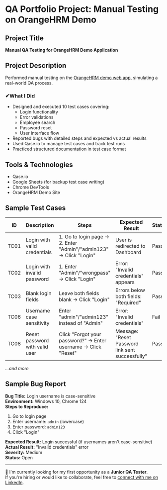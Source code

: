 # QA Portfolio Project: Manual Testing on OrangeHRM Demo

## Project Title
**Manual QA Testing for OrangeHRM Demo Application**

## Project Description
Performed manual testing on the [OrangeHRM demo web app](https://opensource-demo.orangehrmlive.com/), simulating a real-world QA process.

### ✔What I Did
- Designed and executed 10 test cases covering:
  - Login functionality
  - Error validations
  - Employee search
  - Password reset
  - User interface flow
- Reported bugs with detailed steps and expected vs actual results
- Used Qase.io to manage test cases and track test runs
- Practiced structured documentation in test case format

## Tools & Technologies
- Qase.io
- Google Sheets (for backup test case writing)
- Chrome DevTools
- OrangeHRM Demo Site

## Sample Test Cases

| ID    | Description                       | Steps                                                                 | Expected Result                                              | Status |
|-------|-----------------------------------|-----------------------------------------------------------------------|--------------------------------------------------------------|--------|
| TC01  | Login with valid credentials      | 1. Go to login page → 2. Enter "Admin"/"admin123" → Click "Login"    | User is redirected to Dashboard                             | Pass   |
| TC02  | Login with invalid password       | 1. Enter "Admin"/"wrongpass" → Click "Login"                         | Error: "Invalid credentials" appears                         | Pass   |
| TC03  | Blank login fields                | Leave both fields blank → Click "Login"                              | Errors below both fields: "Required"                        | Pass   |
| TC06  | Username case sensitivity         | Enter "admin"/"admin123" instead of "Admin"                          | Error: "Invalid credentials"                                 | Fail   |
| TC08  | Reset password with valid user    | Click "Forgot your password?" → Enter username → Click "Reset"       | Message: "Reset Password link sent successfully"            | Pass   |

_...and more_

## Sample Bug Report

**Bug Title:** Login username is case-sensitive  
**Environment:** Windows 10, Chrome 124  
**Steps to Reproduce:**
1. Go to login page  
2. Enter username: `admin` (lowercase)  
3. Enter password: `admin123`  
4. Click "Login"

**Expected Result:** Login successful (if usernames aren't case-sensitive)  
**Actual Result:** "Invalid credentials" error  
**Severity:** Medium  
**Status:** Open

---

👋 I'm currently looking for my first opportunity as a **Junior QA Tester**.  
If you're hiring or would like to collaborate, feel free to [connect with me on LinkedIn](https://www.linkedin.com/in/giorgosbasiaris/).





